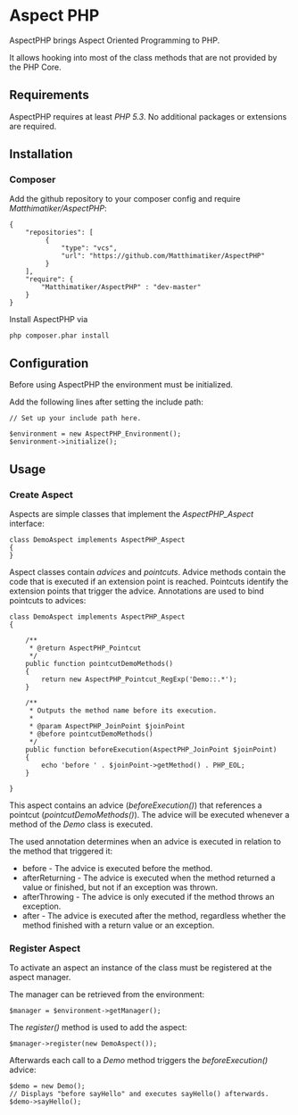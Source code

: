 # Aspect PHP #

AspectPHP brings Aspect Oriented Programming to PHP. 

It allows hooking into most of the class methods that are not 
provided by the PHP Core.

## Requirements ##

AspectPHP requires at least *PHP 5.3*. No additional packages or 
extensions are required.

## Installation ##

### Composer ###

Add the github repository to your composer config and require
*Matthimatiker/AspectPHP*:

    {
        "repositories": [
             {
                 "type": "vcs",
                 "url": "https://github.com/Matthimatiker/AspectPHP"
             }
        ],
        "require": {
            "Matthimatiker/AspectPHP" : "dev-master"
        }
    }
    
Install AspectPHP via 

    php composer.phar install

## Configuration ##

Before using AspectPHP the environment must be initialized.

Add the following lines after setting the include path:

    // Set up your include path here.
    
    $environment = new AspectPHP_Environment();
    $environment->initialize();

## Usage ##

### Create Aspect ###

Aspects are simple classes that implement the *AspectPHP_Aspect* 
interface:

    class DemoAspect implements AspectPHP_Aspect
    {
    }
    
Aspect classes contain *advices* and *pointcuts*. Advice methods contain 
the code that is executed if an extension point is reached. Pointcuts 
identify the extension points that trigger the advice. Annotations are 
used to bind pointcuts to advices:

    class DemoAspect implements AspectPHP_Aspect
    {
        
        /**
         * @return AspectPHP_Pointcut
         */
        public function pointcutDemoMethods()
        {
            return new AspectPHP_Pointcut_RegExp('Demo::.*');
        }
        
        /**
         * Outputs the method name before its execution.
         *
         * @param AspectPHP_JoinPoint $joinPoint
         * @before pointcutDemoMethods()
         */
        public function beforeExecution(AspectPHP_JoinPoint $joinPoint)
        {
            echo 'before ' . $joinPoint->getMethod() . PHP_EOL;
        }
        
    }
    
This aspect contains an advice (*beforeExecution()*) that references 
a pointcut (*pointcutDemoMethods()*). The advice will be executed 
whenever a method of the *Demo* class is executed.

The used annotation determines when an advice is executed in relation
to the method that triggered it:

* before         - The advice is executed before the method.
* afterReturning - The advice is executed when the method returned a 
                   value or finished, but not if an exception was
                   thrown.
* afterThrowing  - The advice is only executed if the method throws
                   an exception.
* after          - The advice is executed after the method, regardless 
                   whether the method finished with a return value
                   or an exception.

### Register Aspect ###

To activate an aspect an instance of the class must be registered at the 
aspect manager.

The manager can be retrieved from the environment:

    $manager = $environment->getManager();
    
The *register()* method is used to add the aspect:

    $manager->register(new DemoAspect());
    
Afterwards each call to a *Demo* method triggers the *beforeExecution()*
advice:

    $demo = new Demo();
    // Displays "before sayHello" and executes sayHello() afterwards.
    $demo->sayHello();